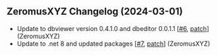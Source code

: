 ## ZeromusXYZ Changelog (2024-03-01)
- Update to dbviewer version 0.4.1.0 and dbeditor 0.0.1.1 [[#6](https://github.com/ZeromusXYZ/AAEmu-Tools/pull/6), [patch](https://github.com/ZeromusXYZ/AAEmu-Tools/pull/6.patch)] (ZeromusXYZ)
- Update to .net 8 and updated packages [[#7](https://github.com/ZeromusXYZ/VieweD/pull/7), [patch](https://github.com/ZeromusXYZ/VieweD/pull/7.patch)] (ZeromusXYZ)
